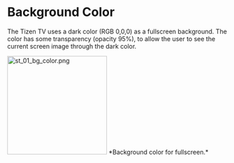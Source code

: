 # Background Color

The Tizen TV uses a dark color (RGB 0,0,0) as a fullscreen background. The color has some transparency (opacity 95%), to allow the user to see the current screen image through the dark color.


<img alt="st_01_bg_color.png" height="226" src="media/st_01_bg_color.png" width="228" />  
*Background color for fullscreen.*
